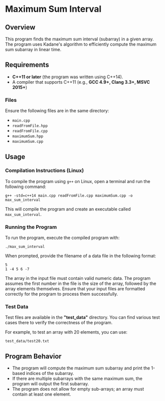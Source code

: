 # Maximum Sum Interval

## Overview

This program finds the maximum sum interval (subarray) in a given array. The program uses Kadane's algorithm to efficiently compute the maximum sum subarray in linear time.

## Requirements

- **C++11 or later** (the program was written using C++14).
- A compiler that supports C++11 (e.g., **GCC 4.9+, Clang 3.3+, MSVC 2015+**)

### Files

Ensure the following files are in the same directory:

- `main.cpp`
- `readFromFile.hpp`
- `readFromFile.cpp`
- `maximumSum.hpp`
- `maximumSum.cpp`

## Usage
### Compilation Instructions (Linux)

To compile the program using `g++` on Linux, open a terminal and run the following command:

```
g++ -std=c++14 main.cpp readFromFile.cpp maximumSum.cpp -o max_sum_interval
```

This will compile the program and create an executable called `max_sum_interval`.

### Running the Program

To run the program, execute the compiled program with:

```
./max_sum_interval
```

When prompted, provide the filename of a data file in the following format:

```
5
1 -4 5 6 -7
```

The array in the input file must contain valid numeric data. The program assumes the first number in the file is the size of the array, followed by the array elements themselves. Ensure that your input files are formatted correctly for the program to process them successfully.

### Test Data

Test files are available in the **"test_data"** directory. You can find various test cases there to verify the correctness of the program.

For example, to test an array with 20 elements, you can use:

```
test_data/test20.txt
```

## Program Behavior

- The program will compute the maximum sum subarray and print the 1-based indices of the subarray.
- If there are multiple subarrays with the same maximum sum, the program will output the first subarray.
- The program does not allow for empty sub-arrays; an array must contain at least one element.
